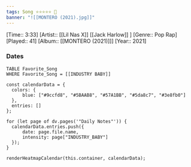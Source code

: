 ```yaml
---
tags: Song ⭐⭐⭐⭐⭐ 💛
banner: "![[MONTERO (2021).jpg]]"
---
```

[Time:: 3:33]
[Artist:: [[Lil Nas X]] [[Jack Harlow]] ]
[Genre:: Pop Rap]
[Played:: 41]
[Album:: [[MONTERO (2021)]]]
[Year:: 2021]
### Dates
````dataview
TABLE Favorite_Song
WHERE Favorite_Song = [[INDUSTRY BABY]]
````
  ```dataviewjs
const calendarData = { 
	colors: { 
		blue: ["#9ccfd8", "#5BAAB8", "#57A1BB", "#5da8c7", "#3e8fb0"] 
	}, 
	entries: [] 
}; 

for (let page of dv.pages('"Daily Notes"')) { 
	calendarData.entries.push({ 
		date: page.file.name, 
		intensity: page["INDUSTRY_BABY"]
	}); 
} 

renderHeatmapCalendar(this.container, calendarData);
```
